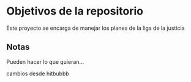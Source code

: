 # Objetivos de la repositorio

Este proyecto se encarga de manejar los planes de la liga de la justicia


## Notas
Pueden hacer lo que quieran...

cambios desde hitbubbb

